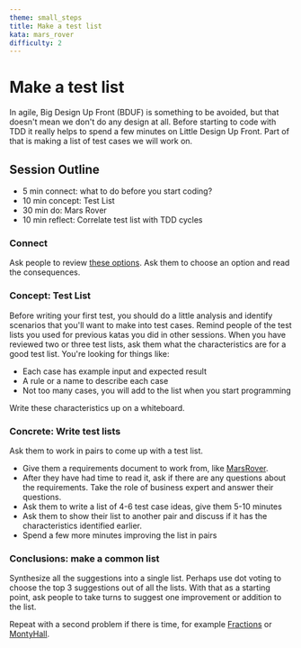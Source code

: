 ```yaml
---
theme: small_steps
title: Make a test list
kata: mars_rover
difficulty: 2
---
```


# Make a test list

In agile, Big Design Up Front (BDUF) is something to be avoided, but that doesn't mean we don't do any design at all. Before starting to code with TDD it really helps to spend a few minutes on Little Design Up Front. Part of that is  making a list of test cases we will work on.

## Session Outline
 
* 5 min connect: what to do before you start coding?
* 10 min concept: Test List
* 30 min do: Mars Rover
* 10 min reflect: Correlate test list with TDD cycles

### Connect
Ask people to review [these options](/exercises/warm_up_questions/tdd_overview_what_would_you_do.html). Ask them to choose an option and read the consequences.

### Concept: Test List
Before writing your first test, you should do a little analysis and identify scenarios that you'll want to make into test cases. Remind people of the test lists you used for previous katas you did in other sessions. When you have reviewed two or three test lists, ask them what the characteristics are for a good test list. You're looking for things like:

- Each case has example input and expected result
- A rule or a name to describe each case
- Not too many cases, you will add to the list when you start programming

Write these characteristics up on a whiteboard. 

### Concrete: Write test lists
Ask them to work in pairs to come up with a test list. 

- Give them a requirements document to work from, like [MarsRover](https://emilybache.github.io/exercises/kata_descriptions/mars_rover.html).
- After they have had time to read it, ask if there are any questions about the requirements. Take the role of business expert and answer their questions.
- Ask them to write a list of 4-6 test case ideas, give them 5-10 minutes
- Ask them to show their list to another pair and discuss if it has the characteristics identified earlier.
- Spend a few more minutes improving the list in pairs

### Conclusions: make a common list
Synthesize all the suggestions into a single list. Perhaps use dot voting to choose the top 3 suggestions out of all the lists. With that as a starting point, ask people to take turns to suggest one improvement or addition to the list.

Repeat with a second problem if there is time, for example [Fractions](https://emilybache.github.io/exercises/kata_descriptions/fractions.html) or [MontyHall](https://emilybache.github.io/exercises/kata_descriptions/monty_hall.html).

